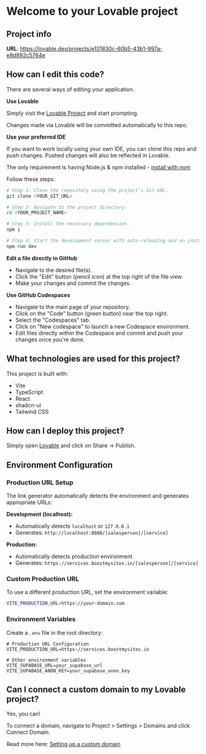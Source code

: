 # Welcome to your Lovable project

## Project info

**URL**: https://lovable.dev/projects/e131830c-60b5-43b1-997a-e8d892c5764e

## How can I edit this code?

There are several ways of editing your application.

**Use Lovable**

Simply visit the [Lovable Project](https://lovable.dev/projects/e131830c-60b5-43b1-997a-e8d892c5764e) and start prompting.

Changes made via Lovable will be committed automatically to this repo.

**Use your preferred IDE**

If you want to work locally using your own IDE, you can clone this repo and push changes. Pushed changes will also be reflected in Lovable.

The only requirement is having Node.js & npm installed - [install with nvm](https://github.com/nvm-sh/nvm#installing-and-updating)

Follow these steps:

```sh
# Step 1: Clone the repository using the project's Git URL.
git clone <YOUR_GIT_URL>

# Step 2: Navigate to the project directory.
cd <YOUR_PROJECT_NAME>

# Step 3: Install the necessary dependencies.
npm i

# Step 4: Start the development server with auto-reloading and an instant preview.
npm run dev
```

**Edit a file directly in GitHub**

- Navigate to the desired file(s).
- Click the "Edit" button (pencil icon) at the top right of the file view.
- Make your changes and commit the changes.

**Use GitHub Codespaces**

- Navigate to the main page of your repository.
- Click on the "Code" button (green button) near the top right.
- Select the "Codespaces" tab.
- Click on "New codespace" to launch a new Codespace environment.
- Edit files directly within the Codespace and commit and push your changes once you're done.

## What technologies are used for this project?

This project is built with:

- Vite
- TypeScript
- React
- shadcn-ui
- Tailwind CSS

## How can I deploy this project?

Simply open [Lovable](https://lovable.dev/projects/e131830c-60b5-43b1-997a-e8d892c5764e) and click on Share -> Publish.

## Environment Configuration

### Production URL Setup

The link generator automatically detects the environment and generates appropriate URLs:

**Development (localhost):**
- Automatically detects `localhost` or `127.0.0.1`
- Generates: `http://localhost:8080/[salesperson]/[service]`

**Production:**
- Automatically detects production environment
- Generates: `https://services.boostmysites.in/[salesperson]/[service]`

### Custom Production URL

To use a different production URL, set the environment variable:

```bash
VITE_PRODUCTION_URL=https://your-domain.com
```

### Environment Variables

Create a `.env` file in the root directory:

```env
# Production URL Configuration
VITE_PRODUCTION_URL=https://services.boostmysites.in

# Other environment variables
VITE_SUPABASE_URL=your_supabase_url
VITE_SUPABASE_ANON_KEY=your_supabase_anon_key
```

## Can I connect a custom domain to my Lovable project?

Yes, you can!

To connect a domain, navigate to Project > Settings > Domains and click Connect Domain.

Read more here: [Setting up a custom domain](https://docs.lovable.dev/tips-tricks/custom-domain#step-by-step-guide)
